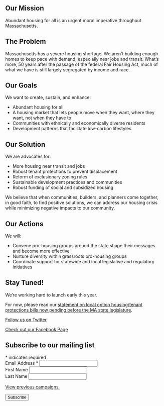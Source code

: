 ## Our Mission

Abundant housing for all is an urgent moral imperative throughout Massachusetts.

## The Problem

Massachusetts has a severe housing shortage. We aren’t building enough homes to keep pace with demand, especially near jobs and transit. What’s more, 50 years after the passage of the federal Fair Housing Act, much of what we have is still largely segregated by income and race.

## Our Goals

We want to create, sustain, and enhance:

* Abundant housing for all
* A housing market that lets people move when they want, where they want, not when they have to
* Communities with ethnically and economically diverse residents
* Development patterns that facilitate low-carbon lifestyles

## Our Solution

We are advocates for:

* More housing near transit and jobs
* Robust tenant protections to prevent displacement
* Reform of exclusionary zoning rules
* Sustainable development practices and communities
* Robust funding of social and subsidized housing

We believe that when communities, builders, and planners come together, in good faith, to find positive solutions, we can address our housing crisis while minimizing negative impacts to our community.

## Our Actions

We will:

* Convene pro-housing groups around the state shape their messages and become more effective
* Nurture diversity within grassroots pro-housing groups
* Coordinate support for statewide and local legislative and regulatory initiatives

## Stay Tuned!

We’re working hard to launch early this year.

For now, please read our [statement on local option housing/tenant protections bills now pending before the MA state legislature](https://medium.com/@abundanthousingma/abundant-housing-ma-statement-on-local-option-housing-bills-4d354f6fa37b).

[Follow us on Twitter](https://twitter.com/abundanthomesma)

[Check out our Facebook Page](https://www.facebook.com/AbundantHousingMA/)

<!-- Begin Mailchimp Signup Form -->
<div id="mc_embed_signup">
    <form action="https://abundanthousingma.us4.list-manage.com/subscribe/post?u=8783bb28127fa91a7ac0a27eb&amp;id=d5619fa241" method="post" id="mc-embedded-subscribe-form" name="mc-embedded-subscribe-form" class="validate" target="_blank" novalidate>
        <div id="mc_embed_signup_scroll">
            <h2>Subscribe to our mailing list</h2>
            <div class="indicates-required">
                <span class="asterisk">*</span> indicates required
            </div>
            <div class="mc-field-group">
                <label for="mce-EMAIL">Email Address  <span class="asterisk">*</span></label>
                <input type="email" value="" name="EMAIL" class="required email" id="mce-EMAIL">
            </div>
            <div class="mc-field-group">
                <label for="mce-FNAME">First Name </label>
                <input type="text" value="" name="FNAME" class="" id="mce-FNAME">
            </div>
            <div class="mc-field-group">
                <label for="mce-LNAME">Last Name </label>
                <input type="text" value="" name="LNAME" class="" id="mce-LNAME">
            </div>
            <p><a href="https://us4.campaign-archive.com/home/?u=8783bb28127fa91a7ac0a27eb&id=d5619fa241" title="View previous campaigns">View previous campaigns.</a></p>
            <div id="mce-responses" class="clear">
                <div class="response" id="mce-error-response" style="display:none"></div>
                <div class="response" id="mce-success-response" style="display:none"></div>
            </div>
            <!-- real people should not fill this in and expect good things - do not remove this or risk form bot signups-->
            <div style="position: absolute; left: -5000px;" aria-hidden="true">
                <input type="text" name="b_8783bb28127fa91a7ac0a27eb_d5619fa241" tabindex="-1" value="">
            </div>
            <div class="clear">
                <input type="submit" value="Subscribe" name="subscribe" id="mc-embedded-subscribe" class="button">
            </div>
        </div>
    </form>
</div>
<script src="//s3.amazonaws.com/downloads.mailchimp.com/js/mc-validate.js"></script><script>(function($) {window.fnames = new Array(); window.ftypes = new Array();fnames[0]='EMAIL';ftypes[0]='email';fnames[1]='FNAME';ftypes[1]='text';fnames[2]='LNAME';ftypes[2]='text';fnames[3]='ADDRESS';ftypes[3]='address';fnames[4]='PHONE';ftypes[4]='phone';fnames[5]='BIRTHDAY';ftypes[5]='birthday';}(jQuery));var $mcj = jQuery.noConflict(true);</script>
<!--End mc_embed_signup-->

